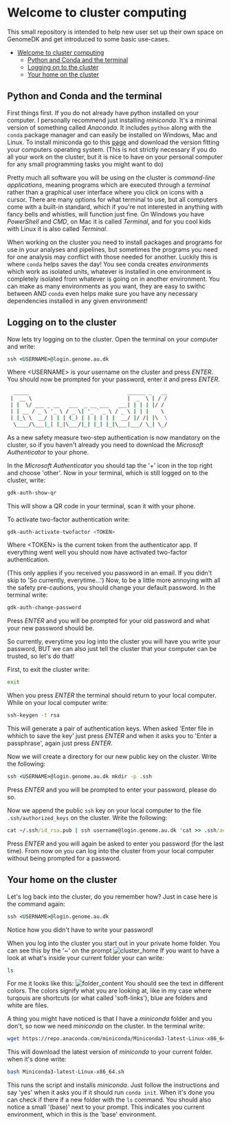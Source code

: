 # Welcome to cluster computing

This small repository is intended to help new user set up their own space on GenomeDK and get introduced to some basic use-cases.

- [Welcome to cluster computing](#welcome-to-cluster-computing)
  - [Python and Conda and the terminal](#python-and-conda-and-the-terminal)
  - [Logging on to the cluster](#logging-on-to-the-cluster)
  - [Your home on the cluster](#your-home-on-the-cluster)


## Python and Conda and the terminal

First things first.
If you do not already have python installed on your computer. I personally recommend just installing *miniconda*. It's a minimal version of something called *Anaconda*. It includes `python` along with the `conda` package manager and can easily be installed on Windows, Mac and Linux. To install miniconda go to this [page](https://docs.conda.io/projects/miniconda/en/latest/) and download the version fitting your computers operating system. (This is not strictly necessary if you do all your work on the cluster, but it is nice to have on your personal computer for any small programming tasks you might want to do)

Pretty much all software you will be using on the cluster is *command-line applications*, meaning programs which are executed through a *terminal* rather than a graphical user interface where you click on icons with a cursor. There are many options for what terminal to use, but all computers come with a built-in standard, which if you're not interested in anything with fancy bells and whistles, will function just fine. On Windows you have *PowerShell* and *CMD*, on Mac it is called *Terminal*, and for you cool kids with Linux it is also called *Terminal*.

When working on the cluster you need to install packages and programs for use in your analyses and pipelines, but sometimes the programs you need for one analysis may conflict with those needed for another. Luckily this is where `conda` helps saves the day! You see conda creates *environments* which work as isolated units, whatever is installed in one environment is completely isolated from whatever is going on in another environment. You can make as many environments as you want, they are easy to swithc between AND `conda` even helps make sure you have any necessary dependencies installed in any given environment!

## Logging on to the cluster

Now lets try logging on to the cluster. Open the terminal on your computer and write:

```cmd
ssh <USERNAME>@login.genome.au.dk
```

Where \<USERNAME> is your username on the cluster and press *ENTER*. You should now be prompted for your password, enter it and press *ENTER*.

```cmd
  _____                                ______ _   __
 |  __ \                               |  _  \ | / /
 | |  \/ ___ _ __   ___  _ __ ___   ___| | | | |/ /
 | | __ / _ \ '_ \ / _ \| '_ ` _ \ / _ \ | | |    \
 | |_\ \  __/ | | | (_) | | | | | |  __/ |/ /| |\  \
  \____/\___|_| |_|\___/|_| |_| |_|\___|___/ \_| \_/
  ```

As a new safety measure two-step authentication is now mandatory on the cluster, so if you haven't already you need to download the *Microsoft Authenticator* to your phone.

In the *Microsoft Authenticator* you should tap the '+' icon in the top right and choose 'other'. Now in your terminal, which is still logged on to the cluster, write:

```bash
gdk-auth-show-qr
```

This will show a QR code in your terminal, scan it with your phone.

To activate two-factor authentication write:

```bash
gdk-auth-activate-twofactor <TOKEN>
```

Where \<TOKEN> is the current token from the authenticator app. If everything went well you should now have activated two-factor authentication.

(This only applies if you received you password in an email. If you didn't skip to 'So currently, everytime...') Now, to be a little more annoying with all the safety pre-cautions, you should change your default password. In the terminal write:

```cmd
gdk-auth-change-password
```

Press *ENTER* and you will be prompted for your old password and what your new password should be.

So currently, everytime you log into the cluster you will have you write your password, BUT we can also just tell the cluster that your computer can be trusted, so let's do that!

First, to exit the cluster write:

```cmd
exit
```

When you press *ENTER* the terminal should return to your local computer. While on your local computer write:

```cmd
ssh-keygen -t rsa
```

This will generate a pair of authentication keys. When asked 'Enter file in whhich to save the key' just press *ENTER* and when it asks you to 'Enter a passphrase', again just press *ENTER*.

Now we will create a directory for our new public key on the cluster. Write the following:

```cmd
ssh <USERNAME>@login.genome.au.dk mkdir -p .ssh
```

Press *ENTER* and you will be prompted to enter your password, please do so.

Now we append the public `ssh` key on your local computer to the file `.ssh/authorized_keys` on the cluster. Write the following:

```cmd
cat ~/.ssh/id_rsa.pub | ssh username@login.genome.au.dk 'cat >> .ssh/authorized_keys'
```

Press *ENTER* and you will again be asked to enter you password (for the last time). From now on you can log into the cluster from your local computer without being prompted for a password.

## Your home on the cluster

Let's log back into the cluster, do you remember how? Just in case here is the command again:

```cmd
ssh <USERNAME>@login.genome.au.dk
```

Notice how you didn't have to write your password!

When you log into the cluster you start out in your private home folder. You can see this by the '~' on the prompt
![cluster_home](/images/cluster_home.png) If you want to have a look at what's inside your current folder your can write:

```bash
ls
```

For me it looks like this:
![folder_content](/images/content.png) You should see the text in different colors. The colors signify what you are looking at, like in my case where turqouis are shortcuts (or what called 'soft-links'), blue are folders and white are files.

A thing you might have noticed is that I have a *miniconda* folder and you don't, so now we need *miniconda* on the cluster. In the terminal write:

```bash
wget https://repo.anaconda.com/miniconda/Miniconda3-latest-Linux-x86_64.sh
```

This will download the latest version of *miniconda* to your current folder. when it's done write:

```bash
bash Miniconda3-latest-Linux-x86_64.sh
```

This runs the script and installs *miniconda*. Just follow the instructions and say 'yes' when it asks you if it should run `conda init`. When it's done you can check if there if a new folder with the `ls` command. You should also notice a small '(base)' next to your prompt. This indicates you current environment, which in this is the 'base' environment.
